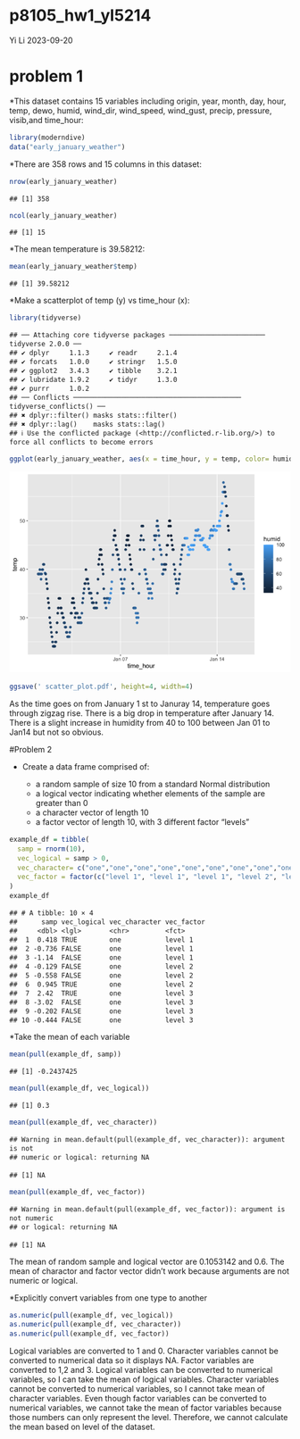 p8105_hw1_yl5214
================
Yi Li
2023-09-20

# problem 1

\*This dataset contains 15 variables including origin, year, month, day,
hour, temp, dewo, humid, wind_dir, wind_speed, wind_gust, precip,
pressure, visib,and time_hour:

``` r
library(moderndive)
data("early_january_weather")
```

\*There are 358 rows and 15 columns in this dataset:

``` r
nrow(early_january_weather)
```

    ## [1] 358

``` r
ncol(early_january_weather)
```

    ## [1] 15

\*The mean temperature is 39.58212:

``` r
mean(early_january_weather$temp)
```

    ## [1] 39.58212

\*Make a scatterplot of temp (y) vs time_hour (x):

``` r
library(tidyverse)
```

    ## ── Attaching core tidyverse packages ──────────────────────── tidyverse 2.0.0 ──
    ## ✔ dplyr     1.1.3     ✔ readr     2.1.4
    ## ✔ forcats   1.0.0     ✔ stringr   1.5.0
    ## ✔ ggplot2   3.4.3     ✔ tibble    3.2.1
    ## ✔ lubridate 1.9.2     ✔ tidyr     1.3.0
    ## ✔ purrr     1.0.2     
    ## ── Conflicts ────────────────────────────────────────── tidyverse_conflicts() ──
    ## ✖ dplyr::filter() masks stats::filter()
    ## ✖ dplyr::lag()    masks stats::lag()
    ## ℹ Use the conflicted package (<http://conflicted.r-lib.org/>) to force all conflicts to become errors

``` r
ggplot(early_january_weather, aes(x = time_hour, y = temp, color= humid)) + geom_point()
```

![](p8105_hw1_yl5214_files/figure-gfm/unnamed-chunk-4-1.png)<!-- -->

``` r
ggsave(' scatter_plot.pdf', height=4, width=4)
```

As the time goes on from January 1 st to Januray 14, temperature goes
through zigzag rise. There is a big drop in temperature after January
14. There is a slight increase in humidity from 40 to 100 between Jan 01
to Jan14 but not so obvious.

\#Problem 2

- Create a data frame comprised of:

  - a random sample of size 10 from a standard Normal distribution
  - a logical vector indicating whether elements of the sample are
    greater than 0
  - a character vector of length 10
  - a factor vector of length 10, with 3 different factor “levels”

``` r
example_df = tibble(
  samp = rnorm(10),
  vec_logical = samp > 0,
  vec_character= c("one","one","one","one","one","one","one","one","one","one"),
  vec_factor = factor(c("level 1", "level 1", "level 1", "level 2", "level 2", "level 2", "level 3", "level 3", "level 3", "level 3"))
)
example_df
```

    ## # A tibble: 10 × 4
    ##      samp vec_logical vec_character vec_factor
    ##     <dbl> <lgl>       <chr>         <fct>     
    ##  1  0.418 TRUE        one           level 1   
    ##  2 -0.736 FALSE       one           level 1   
    ##  3 -1.14  FALSE       one           level 1   
    ##  4 -0.129 FALSE       one           level 2   
    ##  5 -0.558 FALSE       one           level 2   
    ##  6  0.945 TRUE        one           level 2   
    ##  7  2.42  TRUE        one           level 3   
    ##  8 -3.02  FALSE       one           level 3   
    ##  9 -0.202 FALSE       one           level 3   
    ## 10 -0.444 FALSE       one           level 3

\*Take the mean of each variable

``` r
mean(pull(example_df, samp))
```

    ## [1] -0.2437425

``` r
mean(pull(example_df, vec_logical))
```

    ## [1] 0.3

``` r
mean(pull(example_df, vec_character))
```

    ## Warning in mean.default(pull(example_df, vec_character)): argument is not
    ## numeric or logical: returning NA

    ## [1] NA

``` r
mean(pull(example_df, vec_factor))
```

    ## Warning in mean.default(pull(example_df, vec_factor)): argument is not numeric
    ## or logical: returning NA

    ## [1] NA

The mean of random sample and logical vector are 0.1053142 and 0.6. The
mean of charactor and factor vector didn’t work because arguments are
not numeric or logical.

\*Explicitly convert variables from one type to another

``` r
as.numeric(pull(example_df, vec_logical))
as.numeric(pull(example_df, vec_character))
as.numeric(pull(example_df, vec_factor))
```

Logical variables are converted to 1 and 0. Character variables cannot
be converted to numerical data so it displays NA. Factor variables are
converted to 1,2 and 3. Logical variables can be converted to numerical
variables, so I can take the mean of logical variables. Character
variables cannot be converted to numerical variables, so I cannot take
mean of character variables. Even though factor variables can be
converted to numerical variables, we cannot take the mean of factor
variables because those numbers can only represent the level. Therefore,
we cannot calculate the mean based on level of the dataset.
